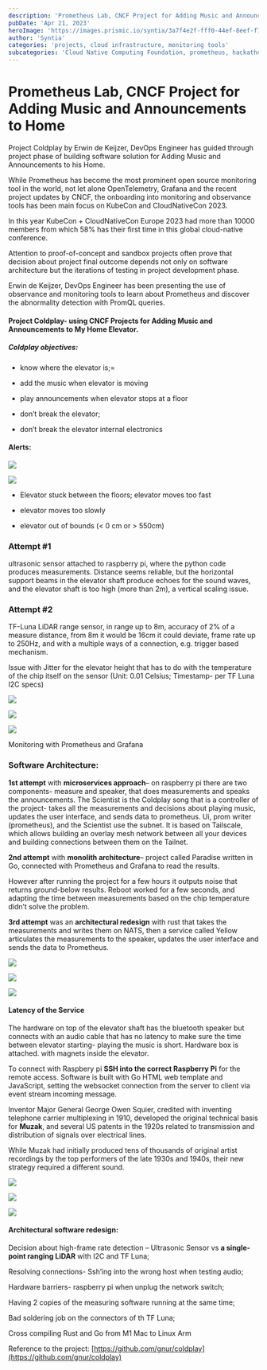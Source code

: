 ```yaml
---
description: 'Prometheus Lab, CNCF Project for Adding Music and Announcements to Home'
pubDate: 'Apr 21, 2023'
heroImage: 'https://images.prismic.io/syntia/3a7f4e2f-fff0-44ef-8eef-f71422107799_screenshot-2023-04-20-at-12.52.54.png?auto=compress,format'
author: 'Syntia'
categories: 'projects, cloud infrastructure, monitoring tools'
subcategories: 'Cloud Native Computing Foundation, prometheus, hackathon lab, hackerspace, audio tools, sound engineering'
---
```


# **Prometheus Lab, CNCF Project for Adding Music and Announcements to Home**

Project Coldplay by Erwin de Keijzer, DevOps Engineer has guided through project phase of building software solution for Adding Music and Announcements to his Home.

While Prometheus has become the most prominent open source monitoring tool in the world, not let alone OpenTelemetry, Grafana and the recent project updates by CNCF, the onboarding into monitoring and observance tools has been main focus on KubeCon and CloudNativeCon 2023.

In this year KubeCon + CloudNativeCon Europe 2023 had more than 10000 members from which 58% has their first time in this global cloud-native conference.

Attention to proof-of-concept and sandbox projects often prove that decision about project final outcome depends not only on software architecture but the iterations of testing in project development phase.

Erwin de Keijzer, DevOps Engineer has been presenting the use of observance and monitoring tools to learn about Prometheus and discover the abnormality detection with PromQL queries.

#### **Project Coldplay- using CNCF Projects for Adding Music and Announcements to My Home Elevator.**

##### **Coldplay objectives:**

*   know where the elevator is;=
    
*   add the music when elevator is moving
    
*   play announcements when elevator stops at a floor
    
*   don’t break the elevator;
    
*   don’t break the elevator internal electronics
    

#### **Alerts:**

![](https://images.prismic.io/syntia/3a7f4e2f-fff0-44ef-8eef-f71422107799_screenshot-2023-04-20-at-12.52.54.png?auto=compress,format)

![](https://images.prismic.io/syntia/6b9bf08b-5a88-4e63-aa9f-7aa6413ac99b_screenshot-2023-04-20-at-12.54.11.png?auto=compress,format)

*   Elevator stuck between the floors; elevator moves too fast
    
*   elevator moves too slowly
    
*   elevator out of bounds (< 0 cm or > 550cm)
    

### **Attempt #1**

ultrasonic sensor attached to raspberry pi, where the python code produces measurements. Distance seems reliable, but the horizontal support beams in the elevator shaft produce echoes for the sound waves, and the elevator shaft is too high (more than 2m), a vertical scaling issue.

### **Attempt #2**

TF-Luna LiDAR range sensor, in range up to 8m, accuracy of 2% of a measure distance, from 8m it would be 16cm it could deviate, frame rate up to 250Hz, and with a multiple ways of a connection, e.g. trigger based mechanism.

Issue with Jitter for the elevator height that has to do with the temperature of the chip itself on the sensor (Unit: 0.01 Celsius; Timestamp- per TF Luna I2C specs)

![](https://images.prismic.io/syntia/d2547ded-c47c-49e5-ba3e-cc6dea613587_screenshot-2023-04-20-at-11.47.48.png?auto=compress,format)

![](https://images.prismic.io/syntia/53181ac6-c67a-4116-b4bd-59c12d2bd01e_screenshot-2023-04-20-at-12.01.29.png?auto=compress,format)

![](https://images.prismic.io/syntia/617ab138-6ffc-4997-94fe-66ef4b37c2f1_screenshot-2023-04-20-at-12.06.45.png?auto=compress,format)

Monitoring with Prometheus and Grafana

### **Software Architecture:**

**1st attempt** with **microservices approach**– on raspberry pi there are two components- measure and speaker, that does measurements and speaks the announcements. The Scientist is the Coldplay song that is a controller of the project- takes all the measurements and decisions about playing music, updates the user interface, and sends data to prometheus. Ui, prom writer (prometheus), and the Scientist use the subnet. It is based on Tailscale, which allows building an overlay mesh network between all your devices and building connections between them on the Tailnet.

**2nd attempt** with **monolith architecture**– project called Paradise written in Go, connected with Prometheus and Grafana to read the results.

However after running the project for a few hours it outputs noise that returns ground-below results. Reboot worked for a few seconds, and adapting the time between measurements based on the chip temperature didn’t solve the problem.

**3rd attempt** was an **architectural redesign** with rust that takes the measurements and writes them on NATS, then a service called Yellow articulates the measurements to the speaker, updates the user interface and sends the data to Prometheus.

![](https://images.prismic.io/syntia/c89413bf-f8f5-457d-84c6-9133454bb995_screenshot-2023-04-20-at-12.10.53.png?auto=compress,format)

![](https://images.prismic.io/syntia/7b90532a-efb5-4103-9692-3eed32674db2_screenshot-2023-04-20-at-12.36.12.png?auto=compress,format)

![](https://images.prismic.io/syntia/f6a24d7c-dd18-4951-9db9-7e1c00eda89c_screenshot-2023-04-20-at-12.40.17.png?auto=compress,format)

#### **Latency of the Service**

The hardware on top of the elevator shaft has the bluetooth speaker but connects with an audio cable that has no latency to make sure the time between elevator starting- playing the music is short. Hardware box is attached. with magnets inside the elevator.

To connect with Raspbery pi **SSH into the correct Raspberry Pi** for the remote access. Software is built with Go HTML web template and JavaScript, setting the websocket connection from the server to client via event stream incoming message.

Inventor Major General George Owen Squier, credited with inventing telephone carrier multiplexing in 1910, developed the original technical basis for **Muzak**, and several US patents in the 1920s related to transmission and distribution of signals over electrical lines.

While Muzak had initially produced tens of thousands of original artist recordings by the top performers of the late 1930s and 1940s, their new strategy required a different sound.

![](https://images.prismic.io/syntia/eebf8b9d-503b-4c32-b940-d50a751882ce_screenshot-2023-04-20-at-11.47.25.png?auto=compress,format)

![](https://images.prismic.io/syntia/76db2edb-8e45-43a0-a298-d1d49dc0b05a_screenshot-2023-04-20-at-12.08.17.png?auto=compress,format)

![](https://images.prismic.io/syntia/ba0ad0b4-bdd0-4336-8d41-f56996d9bfcc_screenshot-2023-04-20-at-12.36.54.png?auto=compress,format)

#### **Architectural software redesign:**

Decision about high-frame rate detection – Ultrasonic Sensor vs **a single-point ranging LiDAR** with I2C and TF Luna;

Resolving connections- Ssh’ing into the wrong host when testing audio;

Hardware barriers- raspberry pi when unplug the network switch;

Having 2 copies of the measuring software running at the same time;

Bad soldering job on the connectors of th TF Luna;

Cross compiling Rust and Go from M1 Mac to Linux Arm

Reference to the project: [https://github.com/gnur/coldplay](https://github.com/gnur/coldplay)